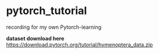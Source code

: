 # pytorch_tutorial
recording for my own Pytorch-learning

**dataset download here**   https://download.pytorch.org/tutorial/hymenoptera_data.zip
